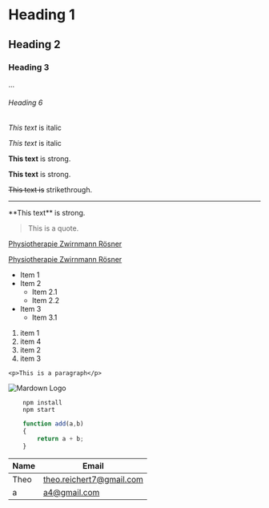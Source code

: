 <!--headings-->
# Heading 1
## Heading 2
### Heading 3
...
###### Heading 6

<!--italics-->
*This text* is italic

_This text_ is italic

<!--strong-->
**This text** is strong.

__This text__ is strong.

<!--strikethrough-->
~~This text is~~ strikethrough.

<!--horizontal rule-->
___

<!--escapeing character interpretation use backwards shlash-->
\*\*This text\*\* is strong.

<!-- Blockquote -->
> This is a quote.

<!--Links-->
[Physiotherapie Zwirnmann Rösner](http:www.zr-physio-ndh.de)

[Physiotherapie Zwirnmann Rösner](http:www.zr-physio-ndh.de "Visit Website")


<!--unordered list-->
* Item 1
* Item 2
	* Item 2.1
	* Item 2.2
* Item 3
	* Item 3.1

<!--ordered list-->
1. item 1
1. item 4
1. item 2
1. item 3

<!--inline code block-->
`<p>This is a paragraph</p>`

<!--images-->
![Mardown Logo](https://markdown-here.com/img/icon256.png)

<!--Github markdown-->

<!--code blocks, defining language gives language specific code highlighting-->
```BATCH
	npm install
	npm start
```
```javascript
	function add(a,b)
	{
		return a + b;
	}
```

<!--tables-->
|Name|Email|
|-|-|
|Theo|theo.reichert7@gmail.com|
|a|a4@gmail.com|